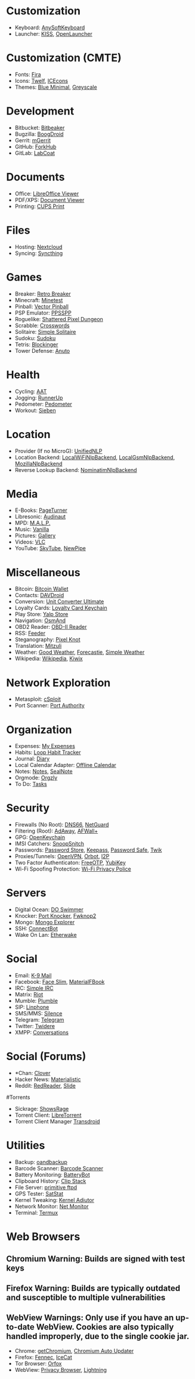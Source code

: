 # Customization
* Keyboard: [AnySoftKeyboard](https://f-droid.org/repository/browse/?fdid=com.menny.android.anysoftkeyboard)
* Launcher: [KISS](https://f-droid.org/repository/browse/?fdid=fr.neamar.kiss), [OpenLauncher](https://f-droid.org/repository/browse/?fdid=com.benny.openlauncher)

# Customization (CMTE)
* Fonts: [Fira](https://f-droid.org/repository/browse/?fdid=org.mmk2410.cyngn.theme.fira)
* Icons: [Twelf](https://f-droid.org/repository/browse/?fdid=org.twelf.cmtheme), [ICEcons](https://f-droid.org/repository/browse/?fdid=com.dkanada.icecons)
* Themes: [Blue Minimal](https://f-droid.org/repository/browse/?fdid=de.baumann.thema), [Greyscale](https://f-droid.org/repository/browse/?fdid=it.lucci.cm.greyscaletheme)

# Development
* Bitbucket: [Bitbeaker](https://f-droid.org/repository/browse/?fdid=com.saibotd.bitbeaker)
* Bugzilla: [BoogDroid](https://f-droid.org/repository/browse/?fdid=me.johnmh.boogdroid)
* Gerrit: [mGerrit](https://f-droid.org/repository/browse/?fdid=com.jbirdvegas.mgerrit)
* GitHub: [ForkHub](https://f-droid.org/repository/browse/?fdid=jp.forkhub)
* GitLab: [LabCoat](https://f-droid.org/repository/browse/?fdid=com.commit451.gitlab)

# Documents
* Office: [LibreOffice Viewer](https://f-droid.org/repository/browse/?fdid=org.documentfoundation.libreoffice)
* PDF/XPS: [Document Viewer](https://f-droid.org/repository/browse/?fdid=org.sufficientlysecure.viewer) 
* Printing: [CUPS Print](https://f-droid.org/repository/browse/?fdid=io.github.benoitduffez.cupsprint)

# Files
* Hosting: [Nextcloud](https://f-droid.org/repository/browse/?fdid=com.nextcloud.android.beta)
* Syncing: [Syncthing](https://f-droid.org/repository/browse/?fdid=com.nutomic.syncthingandroid)

# Games
* Breaker: [Retro Breaker](https://f-droid.org/repository/browse/?fdid=br.usp.ime.retrobreaker)
* Minecraft: [Minetest](https://f-droid.org/repository/browse/?fdid=net.minetest.minetest)
* Pinball: [Vector Pinball](https://f-droid.org/repository/browse/?fdid=com.dozingcatsoftware.bouncy)
* PSP Emulator: [PPSSPP](https://f-droid.org/repository/browse/?fdid=org.ppsspp.ppsspp)
* Roguelike: [Shattered Pixel Dungeon](https://f-droid.org/repository/browse/?fdid=com.shatteredpixel.shatteredpixeldungeon)
* Scrabble: [Crosswords](https://f-droid.org/repository/browse/?fdid=org.eehouse.android.xw4)
* Solitaire: [Simple Solitaire](https://f-droid.org/repository/browse/?fdid=de.tobiasbielefeld.solitaire)
* Sudoku: [Sudoku](https://f-droid.org/repository/browse/?fdid=org.secuso.privacyfriendlysudoku)
* Tetris: [Blockinger](https://f-droid.org/repository/browse/?fdid=org.blockinger.game)
* Tower Defense: [Anuto](https://f-droid.org/repository/browse?fdid=ch.logixisland.anuto)

# Health
* Cycling: [AAT](https://f-droid.org/repository/browse?fdid=ch.bailu.aat)
* Jogging: [RunnerUp](https://f-droid.org/repository/browse?fdid=org.runnerup)
* Pedometer: [Pedometer](https://f-droid.org/repository/browse?fdid=org.secuso.privacyfriendlyactivitytracker)
* Workout: [Sieben](https://f-droid.org/repository/browse?fdid=de.baumann.sieben)

# Location
* Provider (If no MicroG): [UnifiedNLP](https://f-droid.org/repository/browse/?fdid=org.microg.nlp)
* Location Backend: [LocalWiFiNlpBackend](https://f-droid.org/repository/browse/?fdid=org.fitchfamily.android.wifi_backend), [LocalGsmNlpBackend](https://f-droid.org/repository/browse/?fdid=org.fitchfamily.android.gsmlocation), [MozillaNlpBackend](https://f-droid.org/repository/browse/?fdid=org.microg.nlp.backend.ichnaea)
* Reverse Lookup Backend: [NominatimNlpBackend](https://f-droid.org/repository/browse/?fdid=org.microg.nlp.backend.nominatim)

# Media
* E-Books: [PageTurner](https://f-droid.org/repository/browse/?fdid=net.nightwhistler.pageturner)
* Libresonic: [Audinaut](https://f-droid.org/repository/browse/?fdid=net.nullsum.audinaut)
* MPD: [M.A.L.P.](https://f-droid.org/repository/browse/?fdid=org.gateshipone.malp)
* Music: [Vanilla](https://f-droid.org/repository/browse/?fdid=ch.blinkenlights.android.vanilla)
* Pictures: [Gallery](https://f-droid.org/repository/browse/?fdid=com.simplemobiletools.gallery)
* Videos: [VLC](https://f-droid.org/repository/browse/?fdid=org.videolan.vlc)
* YouTube: [SkyTube](https://f-droid.org/repository/browse/?fdid=free.rm.skytube.oss), [NewPipe](https://f-droid.org/repository/browse/?fdid=org.schabi.newpipe)

# Miscellaneous
* Bitcoin: [Bitcoin Wallet](https://f-droid.org/repository/browse/?fdid=de.schildbach.wallet)
* Contacts: [DAVDroid](https://f-droid.org/repository/browse/?fdid=at.bitfire.davdroid)
* Conversion: [Unit Converter Ultimate](https://f-droid.org/repository/browse/?fdid=com.physphil.android.unitconverterultimate)
* Loyalty Cards: [Loyalty Card Keychain](https://f-droid.org/repository/browse/?fdid=protect.card_locker)
* Play Store: [Yalp Store](https://f-droid.org/repository/browse/?fdid=com.github.yeriomin.yalpstore)
* Navigation: [OsmAnd](https://f-droid.org/repository/browse/?fdid=net.osmand.plus)
* OBD2 Reader: [OBD-II Reader](https://f-droid.org/repository/browse/?fdid=com.github.pires.obd.reader)
* RSS: [Feeder](https://f-droid.org/repository/browse/?fdid=com.nononsenseapps.feeder)
* Steganography: [Pixel Knot](https://f-droid.org/repository/browse/?fdid=info.guardianproject.pixelknot)
* Translation: [Mitzuli](https://f-droid.org/repository/browse/?fdid=com.mitzuli)
* Weather: [Good Weather](https://f-droid.org/repository/browse/?fdid=org.asdtm.goodweather), [Forecastie](https://f-droid.org/repository/browse/?fdid=cz.martykan.forecastie), [Simple Weather](https://f-droid.org/repository/browse/?fdid=com.a5corp.weather)
* Wikipedia: [Wikipedia](https://f-droid.org/repository/browse/?fdid=org.wikipedia), [Kiwix](https://f-droid.org/repository/browse/?fdid=org.kiwix.kiwixmobile)

# Network Exploration
* Metasploit: [cSploit](https://f-droid.org/repository/browse/?ffdid=org.csploit.android)
* Port Scanner: [Port Authority](https://f-droid.org/repository/browse/?fdid=com.aaronjwood.portauthority)

# Organization
* Expenses: [My Expenses](https://f-droid.org/repository/browse/?fdid=org.totschnig.myexpenses)
* Habits: [Loop Habit Tracker](https://f-droid.org/repository/browse/?fdid=org.isoron.uhabits)
* Journal: [Diary](https://f-droid.org/repository/browse/?fdid=org.billthefarmer.diary)
* Local Calendar Adapter: [Offline Calendar](https://f-droid.org/repository/browse/?fdid=org.sufficientlysecure.localcalendar)
* Notes: [Notes](https://f-droid.org/repository/browse/?fdid=org.secuso.privacyfriendlynotes), [SealNote](https://f-droid.org/repository/browse/?fdid=com.twistedplane.sealnote)
* Orgmode: [Orgzly](https://f-droid.org/repository/browse/?fdid=com.orgzly)
* To Do: [Tasks](https://f-droid.org/repository/browse/?fdid=org.tasks)

# Security
* Firewalls (No Root): [DNS66](https://f-droid.org/repository/browse/?fdid=org.jak_linux.dns66), [NetGuard](https://f-droid.org/repository/browse/?fdid=eu.faircode.netguard)
* Filtering (Root): [AdAway](https://f-droid.org/repository/browse/?fdid=org.adaway), [AFWall+](https://f-droid.org/repository/browse/?fdid=dev.ukanth.ufirewall)
* GPG: [OpenKeychain](https://f-droid.org/repository/browse/?fdid=org.sufficientlysecure.keychain)
* IMSI Catchers: [SnoopSnitch](https://f-droid.org/repository/browse/?fdid=de.srlabs.snoopsnitch)
* Passwords: [Password Store](https://f-droid.org/repository/browse/?fdid=com.zeapo.pwdstore), [Keepass](https://f-droid.org/repository/browse/?fdid=com.android.keepass), [Password Safe](https://f-droid.org/repository/browse/?fdid=com.jefftharris.passwdsafe), [Twik](https://f-droid.org/repository/browse/?fdid=com.reddyetwo.hashmypass.app)
* Proxies/Tunnels: [OpenVPN](https://f-droid.org/repository/browse/?fdid=de.blinkt.openvpn), [Orbot](https://f-droid.org/repository/browse/?fdid=org.torproject.android), [I2P](https://f-droid.org/repository/browse/?fdid=net.i2p.android.router)
* Two Factor Authenticaton: [FreeOTP](https://f-droid.org/repository/browse/?fdid=org.fedorahosted.freeotp), [YubiKey](https://f-droid.org/repository/browse/?fdid=com.yubico.yubioath)
* Wi-Fi Spoofing Protection: [Wi-Fi Privacy Police](https://f-droid.org/repository/browse/?fdid=be.uhasselt.privacypolice)

# Servers
* Digital Ocean: [DO Swimmer](https://f-droid.org/repository/browse/?fdid=com.yassirh.digitalocean)
* Knocker: [Port Knocker](https://f-droid.org/repository/browse/?fdid=com.xargsgrep.portknocker), [Fwknop2](https://f-droid.org/repository/browse/?fdid=org.cipherdyne.fwknop2)
* Mongo: [Mongo Explorer](https://f-droid.org/repository/browse/?fdid=com.innodroid.mongobrowser)
* SSH: [ConnectBot](https://f-droid.org/repository/browse/?fdid=org.connectbot)
* Wake On Lan: [Etherwake](https://f-droid.org/repository/browse/?fdid=org.schabi.etherwake)

# Social
* Email: [K-9 Mail](https://f-droid.org/repository/browse/?fdid=com.fsck.k9)
* Facebook: [Face Slim](https://f-droid.org/repository/browse/?fdid=org.indywidualni.fblite), [MaterialFBook](https://f-droid.org/repository/browse/?fdid=me.zeeroooo.materialfb)
* IRC: [Simple IRC](https://f-droid.org/repository/browse/?fdid=tk.jordynsmediagroup.simpleirc.fdroid)
* Matrix: [Riot](https://f-droid.org/repository/browse/?fdid=im.vector.alpha)
* Mumble: [Plumble](https://f-droid.org/repository/browse/?fdid=com.morlunk.mumbleclient)
* SIP: [Linphone](https://f-droid.org/repository/browse/?fdid=org.linphone)
* SMS/MMS: [Silence](https://f-droid.org/repository/browse/?fdid=org.smssecure.smssecure)
* Telegram: [Telegram](https://f-droid.org/repository/browse/?fdid=org.telegram.messenger)
* Twitter: [Twidere](https://f-droid.org/repository/browse/?fdid=org.mariotaku.twidere)
* XMPP: [Conversations](https://f-droid.org/repository/browse/?fdid=eu.siacs.conversations)

# Social (Forums)
* *Chan: [Clover](https://f-droid.org/repository/browse/?fdid=org.floens.chan)
* Hacker News: [Materialistic](https://f-droid.org/repository/browse/?fdid=io.github.hidroh.materialistic)
* Reddit: [RedReader](https://f-droid.org/repository/browse/?fdid=org.quantumbadger.redreader), [Slide](https://f-droid.org/repository/browse/?fdid=me.ccrama.redditslide)

#Torrents
* Sickrage: [ShowsRage](https://f-droid.org/repository/browse/?fdid=com.mgaetan89.showsrage)
* Torrent Client: [LibreTorrent](https://f-droid.org/repository/browse/?fdid=org.proninyaroslav.libretorrent)
* Torrent Client Manager [Transdroid](https://f-droid.org/repository/browse/?fdid=org.transdroid.full)

# Utilities
* Backup: [oandbackup](https://f-droid.org/repository/browse/?fdid=dk.jens.backup)
* Barcode Scanner: [Barcode Scanner](https://f-droid.org/repository/browse/?fdid=com.google.zxing.client.android)
* Battery Monitoring: [BatteryBot](https://f-droid.org/repository/browse/?fdid=com.darshancomputing.BatteryIndicatorPro)
* Clipboard History: [Clip Stack](https://f-droid.org/repository/browse/?fdid=com.catchingnow.tinyclipboardmanager)
* File Server: [primitive ftpd](https://f-droid.org/repository/browse/?fdid=org.primftpd)
* GPS Tester: [SatStat](https://f-droid.org/repository/browse/?fdid=com.vonglasow.michael.satstat)
* Kernel Tweaking: [Kernel Adiutor](https://f-droid.org/repository/browse/?fdid=com.grarak.kerneladiutor)
* Network Monitor: [Net Monitor](https://f-droid.org/repository/browse/?fdid=org.secuso.privacyfriendlynetmonitor)
* Terminal: [Termux](https://f-droid.org/repository/browse/?fdid=com.termux)

# Web Browsers
## Chromium Warning: Builds are signed with test keys
## Firefox Warning: Builds are typically outdated and susceptible to multiple vulnerabilities
## WebView Warnings: Only use if you have an up-to-date WebView. Cookies are also typically handled improperly, due to the single cookie jar.
* Chrome: [getChromium](https://f-droid.org/repository/browse/?fdid=com.anddevw.getchromium), [Chromium Auto Updater](https://f-droid.org/repository/browse/?fdid=com.dosse.chromiumautoupdater)
* Firefox: [Fennec](https://f-droid.org/repository/browse/?fdid=org.mozilla.fennec_fdroid), [IceCat](https://f-droid.org/repository/browse/?fdid=org.gnu.icecat)
* Tor Browser: [Orfox](https://f-droid.org/repository/browse/?fdid=info.guardianproject.orfox)
* WebView: [Privacy Browser](https://f-droid.org/repository/browse/?fdid=com.stoutner.privacybrowser.standard), [Lightning](https://f-droid.org/repository/browse/?fdid=acr.browser.lightning)
